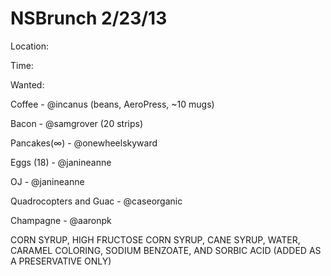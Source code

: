 NSBrunch 2/23/13
========

Location:

Time: 


Wanted:

Coffee - @incanus (beans, AeroPress, ~10 mugs)

Bacon - @samgrover (20 strips)

Pancakes(∞) - @onewheelskyward

Eggs (18) - @janineanne

OJ - @janineanne

Quadrocopters and Guac - @caseorganic 

Champagne - @aaronpk 

CORN SYRUP, HIGH FRUCTOSE CORN SYRUP, CANE SYRUP, WATER, CARAMEL COLORING, SODIUM BENZOATE, AND SORBIC ACID (ADDED AS A PRESERVATIVE ONLY)
